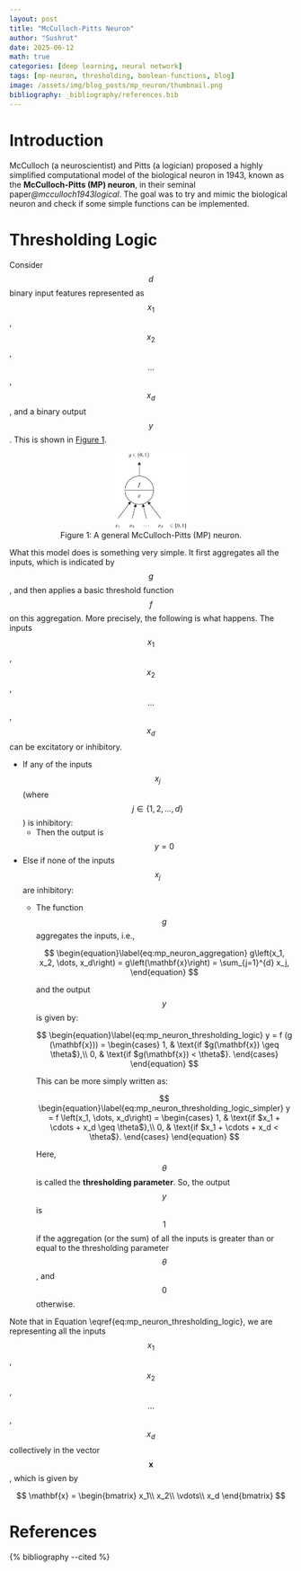 ```yaml
---
layout: post
title: "McCulloch-Pitts Neuron"
author: "Sushrut"
date: 2025-06-12
math: true
categories: [deep learning, neural network]
tags: [mp-neuron, thresholding, boolean-functions, blog]
image: /assets/img/blog_posts/mp_neuron/thumbnail.png
bibliography: _bibliography/references.bib
---
```

# Introduction

McCulloch (a neuroscientist) and Pitts (a logician) proposed a highly simplified computational model of the biological neuron in 1943, known as the **McCulloch-Pitts (MP) neuron**, in their seminal paper<cite>@mcculloch1943logical</cite>. The goal was to try and mimic the biological neuron and check if some simple functions can be implemented.

# Thresholding Logic

Consider $$d$$ binary input features represented as $$x_1$$, $$x_2$$, $$\dots$$, $$x_d$$, and a binary output $$y$$. This is shown in [Figure 1](#fig-general-mp-neuron).

<figure id="fig-general-mp-neuron">
  <div style="text-align: center;">
    <img src="/assets/img/blog_posts/mp_neuron/general_mp_neuron.png" alt="A general McCulloch-Pitts (MP) neuron." style="width:30%">
  </div>
  <figcaption style="text-align: center;">Figure 1: A general McCulloch-Pitts (MP) neuron.</figcaption>
</figure>

What this model does is something very simple. It first aggregates all the inputs, which is indicated by $$g$$, and then applies a basic threshold function $$f$$ on this aggregation. More precisely, the following is what happens. The inputs $$x_1$$, $$x_2$$, $$\dots$$, $$x_d$$ can be excitatory or inhibitory.

- If any of the inputs $$x_j$$ (where $$j\in \{1, 2, \dots, d\}$$) is inhibitory:
  - Then the output is $$y=0$$
- Else if none of the inputs $$x_j$$ are inhibitory:
  - The function $$g$$ aggregates the inputs, i.e.,

    $$
    \begin{equation}\label{eq:mp_neuron_aggregation}
    g\left(x_1, x_2, \dots, x_d\right) = g\left(\mathbf{x}\right) = \sum_{j=1}^{d} x_j,
    \end{equation}
    $$

    and the output $$y$$ is given by:

    $$
    \begin{equation}\label{eq:mp_neuron_thresholding_logic}
    y = f (g (\mathbf{x})) =
    \begin{cases}
        1, & \text{if $g(\mathbf{x}) \geq \theta$},\\
        0, & \text{if $g(\mathbf{x}) < \theta$}.
    \end{cases}
    \end{equation}
    $$

    This can be more simply written as:

    $$
    \begin{equation}\label{eq:mp_neuron_thresholding_logic_simpler}
    y = f \left(x_1, \dots, x_d\right) =
    \begin{cases}
        1, & \text{if $x_1 + \cdots + x_d \geq \theta$},\\
        0, & \text{if $x_1 + \cdots + x_d < \theta$}.
    \end{cases}
    \end{equation}
    $$

    Here, $$\theta$$ is called the **thresholding parameter**. So, the output $$y$$ is $$1$$ if the aggregation (or the sum) of all the inputs is greater than or equal to the thresholding parameter $$\theta$$, and $$0$$ otherwise.

Note that in Equation \eqref{eq:mp_neuron_thresholding_logic}, we are representing all the inputs $$x_1$$, $$x_2$$, $$\dots$$, $$x_d$$ collectively in the vector $$\mathbf{x}$$, which is given by

$$
\mathbf{x} =
\begin{bmatrix}
    x_1\\
    x_2\\
    \vdots\\
    x_d
\end{bmatrix}
$$












# References

{% bibliography --cited %}

<!-- <ol>
  <li id="ref1">
    W. S. McCulloch and W. Pitts, “A logical calculus of the ideas immanent in nervous activity,” <i>The Bulletin of Mathematical Biophysics</i>, vol. 5, pp. 115–133, 1943. <a href="#cite1">[↩]</a>
  </li>

  <li id="ref2">
    IIT Madras - B.S. Degree Programme, “Deep Learning - IIT Madras B.S. Degree,” YouTube Playlist, 2023. [Online]. Available: <a href="https://youtube.com/playlist?list=PLZ2ps__7DhBZVxMrSkTIcG6zZBDKUXCnM">https://youtube.com/playlist?list=PLZ2ps__7DhBZVxMrSkTIcG6zZBDKUXCnM</a>. <a href="#cite2">[↩]</a>
  </li>

  <li id="ref3">
    NPTEL-NOC IITM, “Deep Learning,” YouTube Playlist, 2019. [Online]. Available: <a href="https://youtube.com/playlist?list=PLyqSpQzTE6M9gCgajvQbc68Hk_JKGBAYT">https://youtube.com/playlist?list=PLyqSpQzTE6M9gCgajvQbc68Hk_JKGBAYT</a>. <a href="#cite3">[↩]</a>
  </li>
</ol> -->
